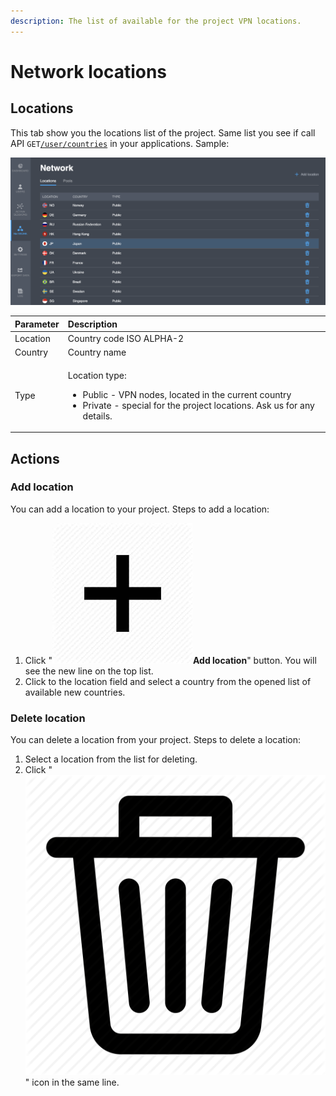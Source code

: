 ```yaml
---
description: The list of available for the project VPN locations.
---
```


# Network locations

## Locations

This tab show you the locations list of the project. Same list you see if call API `GET`[`/user/countries`](https://backend.northghost.com/doc/all/index.html#!/user-controller/countryList) in your applications. Sample:  

![](../../.gitbook/assets/net_locations_list.png)

<table>
  <thead>
    <tr>
      <th style="text-align:left">Parameter</th>
      <th style="text-align:left">Description</th>
    </tr>
  </thead>
  <tbody>
    <tr>
      <td style="text-align:left">Location</td>
      <td style="text-align:left">Country code ISO ALPHA-2</td>
    </tr>
    <tr>
      <td style="text-align:left">Country</td>
      <td style="text-align:left">Country name</td>
    </tr>
    <tr>
      <td style="text-align:left">Type</td>
      <td style="text-align:left">
        <p>Location type:</p>
        <ul>
          <li>Public - VPN nodes, located in the current country</li>
          <li>Private - special for the project locations. Ask us for any details.</li>
        </ul>
      </td>
    </tr>
  </tbody>
</table>

## Actions

### Add location

You can add a location to your project. Steps to add a location:

1. Click "![](../../.gitbook/assets/plus_icon.jpeg)**Add location**" button. You will see the new line on the top list.
2. Click to the location field and select a country from the opened list of available new countries.

### Delete location

You can delete a location from your project. Steps to delete a location:

1. Select a location from the list for deleting.
2. Click " ![](../../.gitbook/assets/delete_icon.png) " icon in the same line. 

